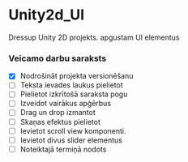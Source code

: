 # Unity2d_UI
Dressup Unity 2D projekts. apgustam UI elementus
### Veicamo darbu saraksts
- [x] Nodrošināt projekta versionēšanu
- [ ] Teksta ievades laukus pielietot
- [ ] Pielietot izkrītošā saraksta pogu
- [ ] Izveidot vairākus apģērbus
- [ ] Drag un drop izmantot
- [ ] Skaņas efektus pielietot
- [ ] Ievietot scroll view komponenti.
- [ ] Ievietot divus slider elementus
- [ ] Noteiktajā termiņā nodots
